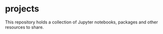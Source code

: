# projects
This repository holds a collection of Jupyter notebooks, packages and other resources to share.
